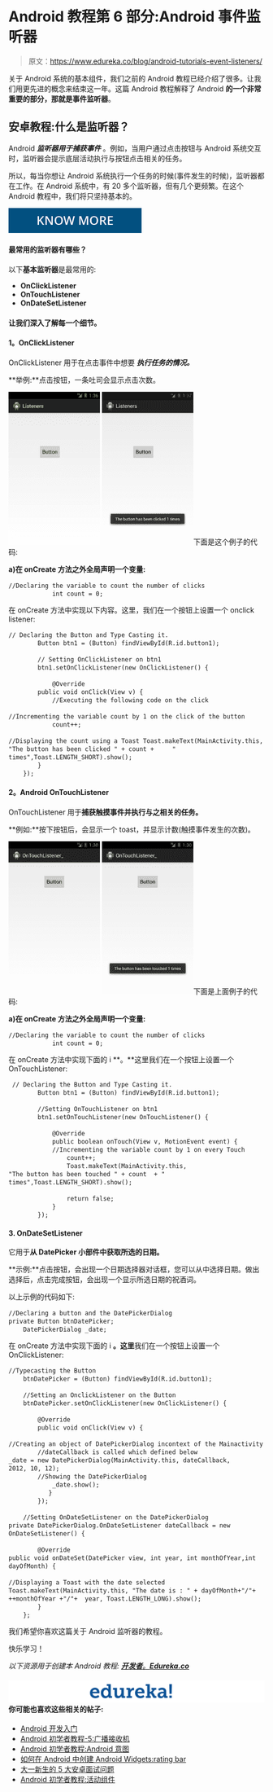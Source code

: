 # Android 教程第 6 部分:Android 事件监听器

> 原文：<https://www.edureka.co/blog/android-tutorials-event-listeners/>

关于 Android 系统的基本组件，我们之前的 Android 教程已经介绍了很多。让我们用更先进的概念来结束这一年。这篇 Android 教程解释了 Android **的一个非常重要的部分，那就是事件监听器**。

## **安卓教程:什么是监听器？**

Android ***监听器用于捕获事件*** 。例如，当用户通过点击按钮与 Android 系统交互时，监听器会提示底层活动执行与按钮点击相关的任务。

所以，每当你想让 Android 系统执行一个任务的时候(事件发生的时候)，监听器都在工作。在 Android 系统中，有 20 多个监听器，但有几个更频繁。在这个 Android 教程中，我们将只坚持基本的。

[![Know-more-Android](img/7cd08326a481c4e83aaba01b9e90f6e4.png)](https://www.edureka.co/android-development-certification-course)

#### **最常用的监听器有哪些？**

以下**基本监听器**是最常用的:

*   **OnClickListener**
*   **OnTouchListener**
*   **OnDateSetListener**

#### 让我们深入了解每一个细节。

#### **1。OnClickListener**

OnClickListener 用于在点击事件中想要 ***执行任务的情况。***

**举例:**点击按钮，一条吐司会显示点击次数。

![OnClickListeners-Android-Listeners-Edureka](img/92c77835aedac0490f478a6bf8937abf.png) ![OnClickListeners-AndroidListenersExample-Edureka](img/1a211f240510a7824b02996b7948d61a.png)下面是这个例子的代码:

**a)在 onCreate 方法之外全局声明一个变量:**

```
//Declaring the variable to count the number of clicks
			int count = 0;

```

在 onCreate 方法中实现以下内容。这里，我们在一个按钮上设置一个 onclick listener:

```
// Declaring the Button and Type Casting it.
		Button btn1 = (Button) findViewById(R.id.button1);

		// Setting OnClickListener on btn1
		btn1.setOnClickListener(new OnClickListener() {

			@Override
		public void onClick(View v) {
			//Executing the following code on the click

//Incrementing the variable count by 1 on the click of the button
			count++;

//Displaying the count using a Toast Toast.makeText(MainActivity.this,
"The button has been clicked " + count +     " times",Toast.LENGTH_SHORT).show();
		}
	});

```

#### **2。Android OnTouchListener**

OnTouchListener 用于**捕获触摸事件并执行与之相关的任务。**

**例如:**按下按钮后，会显示一个 toast，并显示计数(触摸事件发生的次数)。

![OnTouchListeners-Android-Listeners-Edureka](img/68853a53777f47c6c8e0f1bd982b8096.png) ![OnTouchListeners-AndroidListenersExample-Edureka](img/e7f2a60664f17d2d318d366c82b1796a.png)下面是上面例子的代码:

**a)在 onCreate 方法之外全局声明一个变量:**

```
//Declaring the variable to count the number of clicks
			int count = 0;

```

在 onCreate 方法中实现下面的 i **。**这里我们在一个按钮上设置一个 OnTouchListener:

```
 // Declaring the Button and Type Casting it.
		Button btn1 = (Button) findViewById(R.id.button1);

		//Setting OnTouchListener on btn1
		btn1.setOnTouchListener(new OnTouchListener() {

			@Override
			public boolean onTouch(View v, MotionEvent event) {
			//Incrementing the variable count by 1 on every Touch
				count++;
				Toast.makeText(MainActivity.this,
"The button has been touched " + count  + " times",Toast.LENGTH_SHORT).show();

				return false;
			}
		});

```

#### **3\. OnDateSetListener**

它用于**从 DatePicker 小部件中获取所选的日期。**

**示例:**点击按钮，会出现一个日期选择器对话框，您可以从中选择日期。做出选择后，点击完成按钮，会出现一个显示所选日期的祝酒词。

以上示例的代码如下:

```
//Declaring a button and the DatePickerDialog
private Button btnDatePicker;
	DatePickerDialog _date;

```

在 onCreate 方法中实现下面的 i **。这里**我们在一个按钮上设置一个 OnClickListener:

```
//Typecasting the Button
	btnDatePicker = (Button) findViewById(R.id.button1);

	//Setting an OnclickListener on the Button
	btnDatePicker.setOnClickListener(new OnClickListener() {

		@Override
		public void onClick(View v) {

//Creating an object of DatePickerDialog incontext of the Mainactivity
		//dateCallback is called which defined below
_date = new DatePickerDialog(MainActivity.this, dateCallback,     	           2012, 10, 12);
		//Showing the DatePickerDialog
			_date.show();
		   }
	    });

	//Setting OnDateSetListener on the DatePickerDialog
private DatePickerDialog.OnDateSetListener dateCallback = new OnDateSetListener() {

		@Override
public void onDateSet(DatePicker view, int year, int monthOfYear,int dayOfMonth) {

//Displaying a Toast with the date selected
Toast.makeText(MainActivity.this, "The date is : " + dayOfMonth+"/"+  ++monthOfYear +"/"+  year, Toast.LENGTH_LONG).show();
		}
	};

```

我们希望你喜欢这篇关于 Android 监听器的教程。

快乐学习！

*以下资源用于创建本 Android 教程:* *[**开发者**。](https://developer.android.com/index.html "Android Tutorials Official")**[Edureka.co](https://www.edureka.co/ "Android tutorials")***

#### **![edureka](img/981b79f2904efe6f9320df33611b9823.png)你可能也喜欢这些相关的帖子:**

*   [Android 开发入门](https://www.edureka.co/android-development-certification-course)
*   [Android 初学者教程-5:广播接收机](https://www.edureka.co/blog/android-tutorials-broadcast-receivers/ "Android Tutorials for Beginners-5: Broadcast Receiver")
*   [Android 初学者教程:Android 意图](https://www.edureka.co/blog/android-tutorials-intent-component/ "Android Tutorials for Beginners-2: Android Intent")
*   [如何在 Android 中创建 Android Widgets:rating bar](https://www.edureka.co/blog/tag/how-to-create-android-widgets/ "How to create Android widgets: RatingBar in Android")
*   [大一新生的 5 大安卓面试问题](https://www.edureka.co/blog/interview-questions/top-5-android-interview-questions-for-freshers/ "Top 5 Android Interview Questions for freshers")
*   [Android 初学者教程:活动组件](https://www.edureka.co/blog/android-tutorials-for-beginners-activity-component/ "Android Tutorials for Beginners Part-1: Activity component")